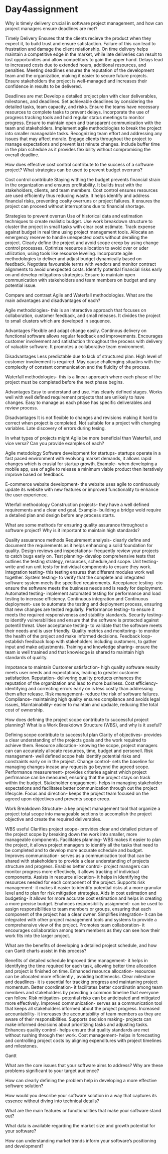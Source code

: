 # Day4assignment
Why is timely delivery crucial in software project management, and how can project managers ensure deadlines are met?

  Timely Delivery
  Ensures that the clients recieve the product when they expect it, to build trust and ensure satisfaction. Failure of this can lead to frustration and damage the client relationship.
  On time delivery helps maintain a competitive edge in the market, while late deliveries can result to lost opportunities and allow competitors to gain the upper hand.
  Delays lead to increased costs due to extended hours, additional resources, and penalties.
  Meeting deadlines ensures the reputation of the development team and the organization, making it easier to secure future projects.
  Ensure stakeholders the project is well-managed and increases their confidence in results to be delivered. 

  Deadlines are met
  Develop a detailed project plan with clear deliverables, milestones, and deadlines.
  Set achievable deadlines by considering the detailed tasks, team capacity, and risks. 
  Ensure the teams have necessary resources to complete tasks to prevent delays. 
  Incorporate the use of progress tracking tools and hold regular status meetings to monitor progress.
  Ensure to maintain open and transparent communication with the team and stakeholders.
  Implement agile methodologies to break the project into smaller manageable tasks.
  Recognizing team effort and addressing any issues that may affect morale.
  Engage clients throughout the project to manage expectations and prevent last minute changes.
  Include buffer time in the plan schedule as it provides flexibility without compromising the overall deadline. 

How does effective cost control contribute to the success of a software project? What strategies can be used to prevent budget overruns?

  Cost control contribute
  Staying withing the budget prevents financial strain in the organization and ensures profitability.
  It builds trust with the stakeholders, clients, and team members. 
  Cost control ensures resources are used efficiently thus reducing waste.
  It helps identify and address financial risks, preventing coslty overruns or project failures. 
  It ensures the project can proceed without interruptions due to financial shortage. 

  Strategies to prevent overrun
  Use of historical data and estimation techniques to create realistic budget. 
  Use work breakdown structure to cluster the project in small tasks with clear cost estimate.
  Track expense against budget in real time using project management tools.
  Allocate an emergency reserve to handle unexpected costs without derailing the project.
  Clearly define the project and avoid scope creep by using change control processes.
  Optimize resource allocation to avoid over or uder utilization, using tools like resourse leveling.
  Incorporate agile methodologies to deliver and adjust budget dynamically based on feedback.
  Negotiate favourable terms with vendors and monitor contract alignments to avoid unexpected costs.
  Identify potential financial risks early on and develop mitigations strategies.
  Ensure to maintain open communication with stakeholders and team members on budget and any potential issue. 

Compare and contrast Agile and Waterfall methodologies. What are the main advantages and disadvantages of each?

  Agile methodologies- this is an interactive approach that focuses on collaboration, customer feedback, and small releases. It divides the project to small clusters which are developed in sequence.
  
  Advantages
  Flexible and adapt change easily.
  Continous delivery on functional software allows regular feedback and improvements.
  Encourages customer involvement and satisfaction throughout the process with delivery of valuable software.
  It promotes a collaborative team environment. 

  Disadvantages
  Less predictable due to lack of structured plan.
  High level of customer involvement is required.
  May cause challenging situatins with the complexity of constant communication and the fluidity of the process.

  Waterfall methodologies- this is a linear approach where each phase of the project must be completed before the next phase begins.

  Advantages
  Easy to understand and use.
  Has clearly defined stages.
  Works well with well defined requirement projects that are unlikely to have changes.
  Easy to manage as each phase has specific deliverables and review process.

  Disadvantages
  It is not flexible to changes and revisions making it hard to correct when project is completed.
  Not suitable for a project with changing variables.
  Late discovery of errors during tesing. 
  
In what types of projects might Agile be more beneficial than Waterfall, and vice versa? Can you provide examples of each?

  Agile metodology
  Software development for startups- startups operate in a fast paced environment with evolvong market demands, it allows rapid changes which is crusial for startup growth.
  Example- when developing a mobile app, use of agile to release a minimum viable product then iteratively improve based on feedback.

  E-commerce website development- the website uses agile to continuously update its website with new features or improved functionality to enhance the user experience. 

  Wterfall methodology
  Construction projects- they have a well defined requirements and a clear end goal. 
  Example- building a bridge wold require a detailed plan and design before any process starts.

What are some methods for ensuring quality assurance throughout a software project? Why is it important to maintain high standards?

  Quality assuarance methods
  Requirement analysis- clearly define and document the requirements as it helps enhancing a solid foundation for quality.
  Design reviews and inspectations- frequently review your projects to catch bugs early on.
  Test planning- develop comprehensive tests that outlines the testing strategy, resources, schedule,and scope. 
  Unit testing- write and run unit tests for individual components to ensure they work.
  Integration testing- this testing ensures that different modules work well together. 
  System testing- to verify that the complete and integrated software system meets the specified requirements.
  Acceptance testing- eto ensure the software meets the business needs and is ready for deployment. 
  Automated testing- implement automated testing for performance and load testing to increase efficiency. 
  Continuous integration and Continuous deployment- use to automate the testing and deployment process, ensuring that new changes are tested regularly. 
  Performance testing- to ensure it meets the required responsiveness and stability standards. 
  Security testing- to identify vulnerabilities and ensure that the software is protected against potentil threat. 
  User acceptance testing- to validate that the software meets their needs and is user friendly. 
  Quality metrics and monitoring- to monitor the health of the project and make informed decisions. 
  Feedback loop- establish feedback loop with stakeholders including customers, to gather input and make adjustments. 
  Training and knowledge sharing- ensure the team is well traained and that knowledge is shared to maintain high standards of quality. 
  
  Impotance to maintain
  Customer satisfaction- high quality software resulty meets user needs and expectations, leading to greater customer satisfaction. 
  Reputation- delivering quality products enhances the reputation of the organization and lead to more business.
  Cost efficiency- identifying and correcting errors early on is less costly than addressing them after release.
  Risk management- reduce the risk of software failures.
  Compliance- maintaining high quality ensures compliance and avoids legal issues,
  Maintainability- easier to maintain and updaate, reducing tthe total cost of ownership. 

How does defining the project scope contribute to successful project planning? What is a Work Breakdown Structure (WBS), and why is it useful?

  Defining scope contribute to successful plan
  Clarity of objectives- provides a clear understanding of the projects goals and the work required to achieve them.
  Resource allocation- knowing the scope, project managers can can accurately allocate resources, time, budget and personell.
  Risk management- well defined scope hels identify potential risks and constraints early on in the project. 
  Change control- sets the baseline for managing changes incase any requests go beyond the agreed scope.
  Performance measurement- provides criteriea against which project perfrmance can be measured, ensuring that the project stays on track within the budget. 
  Stakeholder engagement- helps in managing stakeholder expectations and facilitates better communication through out the project lifecycle. 
  Focus and direction- keeps the project team focused on the agreed upon objectives and prevents scope creep.

  Work Breakdown Structure- a key project management tool that organize a project total scope into manageable sections to accomplish the project objective and create the required deliverables. 

  WBS useful
  Clarifies project scope- provides clear and detailed picture of the project scope by breaking down the work into smaller, more manageable components. 
  Facilitates planning- WBS makes it easier to plan the project, it allows project managers to identify all the tasks that need to be completed and to develop more accurate schedule and budget.
  Improves communication- serves as a communication tool that can be shared with stakeholders to provide a clear understanding of projects structure and progress. 
  Enables better control- project managers can monitor progress more effectively, it allows tracking of individual components.
  Assists in resource allocation- it helps in identifying the resources needed for each component of the project. 
  Supports risk management- it makes it easier to identify potential risks at a more granular level and to plan for risk mitigation strategies.
  Aids in cost estimation and budgeting- it allows for more accurate cost estimation and helps in creating a more precise budget. 
  Enahnces responsibility assignment- can be used to assign responsibilities to team members or groups, ensuring that each component of the project has a clear owner. 
  Simplifies integration- it can be integrated with other project management tools and systems to provide a comprehensive view of the project. 
  Promotes team collaboration- it encourages collaboration among team members as they can see how their work fits into the larger project. 
  
What are the benefits of developing a detailed project schedule, and how can Gantt charts assist in this process?

  Benefits of detailed schedule
  Improved time management- it helps in identifying the time required for each task, allowing better time allocation and project is finished on time.
  Enhanced resource allocation- resources can be allocated more efficiently , avoiding bottlenecks.
  Clear milestone and deadlines- it is essential for tracking progress and maintaning project momentum. 
  Better coordination- it facilitates better coordinatin among team members and stakeholders by providing a common timeline that everyone can follow. 
  Risk mitigation- potential risks can be anticipated and mitigated more effectively. 
  Improved communication- serves as a communication tool that keeps all stakeholders informed about the project progress.
  Increased accountability- it increases the accountability of team members as they are aware of their responsibilities.
  Supports decision making- projects can make informed decisions about prioritizing tasks and adjusting tasks.
  Enhances quality control- helps ensure that quality standards are met without rushing through ther work. 
  Cost management- helps in forecasting and controlling project costs by aligning expenditures with project timelines and milestones. 

  Gantt 

What are the core issues that your software aims to address? Why are these problems significant to your target audience?


How can clearly defining the problem help in developing a more effective software solution?


How would you describe your software solution in a way that captures its essence without diving into technical details?


What are the main features or functionalities that make your software stand out?


What data is available regarding the market size and growth potential for your software?


How can understanding market trends inform your software’s positioning and development?


